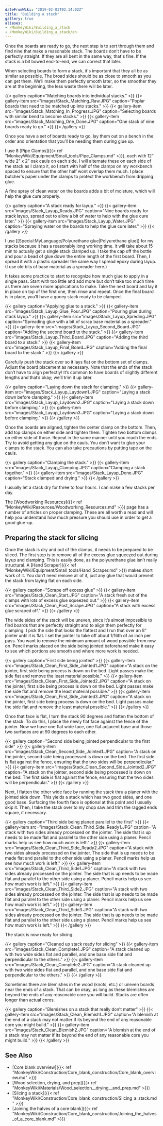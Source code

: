 ```yaml
---
dateFromWiki: "2019-02-03T02:14:02Z"
title: "Building a stack"
gallery: true
aliases:
- /MonkeyWiki/Building_a_stack
- /MonkeyWiki/Building_a_stack/en
---
```

Once the boards are ready to go, the next step is to sort through them and find nine that make a reasonable stack. The boards don’t have to be perfectly straight. If they are all bent in the same way, that's fine.  If the stack is a bit bowed end-to-end, we can correct that later. 

When selecting boards to form a stack, it's important that they all be as similar as possible. The broad sides should be as close to smooth as you can get them. We’ll make them perfectly smooth later, so the smoother they are at the beginning, the less waste there will be later.

{{< gallery  caption="Matching boards into individual stacks." >}}
{{< gallery-item src="images/Stack_Matching_Raw.JPG" caption="Poplar boards that need to be matched up into stacks." >}}
{{< gallery-item src="images/Stack_Matching_In_Progress.JPG" caption="Selecting boards with similar bend to become stacks." >}}
{{< gallery-item src="images/Stack_Matching_One_Done.JPG" caption="One stack of nine boards ready to go." >}}
{{< /gallery >}}



Once you have a set of boards ready to go, lay them out on a bench in the order and orientation that you’ll be needing them during glue up. 

I use 8 [Pipe Clamps]({{< ref "MonkeyWiki/Equipment/Small_tools/Pipe_Clamps.md" >}}), each with 12” wide 2” x 2” oak cauls on each side. I will alternate these on each side of the stack as I clamp it, so I start with half of the clamps on my workbench spaced to ensure that the other half wont overlap them much. I place butcher's paper under the clamps to protect the workbench from dripping glue.

A fine spray of clean water on the boards adds a bit of moisture, which will help the glue cure properly.

{{< gallery  caption="A stack ready for layup." >}}
{{< gallery-item src="images/Stack_Layup_Ready.JPG" caption="Nine boards ready for stack layup, spread out to allow a bit of water to help with the glue cure later." >}}
{{< gallery-item src="images/Stack_Layup_Water.JPG" caption="Spraying water on the boards to help the glue cure later." >}}
{{< /gallery >}}



I use [[Special:MyLanguage/Polyurethane glue|Polyurethane glue]] for my stacks because it has a reasonably long working time. It will take about 15 min to actually get a single stack clamped up. I take the cap off the bottle and pour a bead of glue down the entire length of the first board. Then, I spread it with a plastic spreader the same way I spread epoxy during layup. (I use old bits of base material as a spreader here.) 

It takes some practice to start to recognize how much glue to apply in a single pass. Start with too little and add more but don’t take too much time as there are seven more applications to make. Take the next board and lay it in place on top of the first one, then rinse and repeat. Once the final board is in place, you’ll have a gooey stack ready to be clamped. 

{{< gallery  caption="Applying glue to a stack." >}}
{{< gallery-item src="images/Stack_Layup_Glue_Pour.JPG" caption="Pouring glue during stack layup." >}}
{{< gallery-item src="images/Stack_Layup_Spreding.JPG" caption="Spreading glue with a bit of scrap base material as a spreader." >}}
{{< gallery-item src="images/Stack_Layup_Second_Board.JPG" caption="Adding the second board to the stack." >}}
{{< gallery-item src="images/Stack_Layup_Third_Board.JPG" caption="Adding the third board to a stack." >}}
{{< gallery-item src="images/Stack_Layup_Final_Board.JPG" caption="Adding the final board to the stack." >}}
{{< /gallery >}}



Carefully push the stack over so it lays flat on the bottom set of clamps. Adjust the board placement as necessary. Note that the ends of the stack don’t have to align perfectly! It’s common to have boards of slightly different lengths and that’s okay; we’ll trim it up later.

{{< gallery  caption="Laying down the stack for clamping." >}}
{{< gallery-item src="images/Stack_Layup_Laydown1.JPG" caption="Laying a stack down before clamping." >}}
{{< gallery-item src="images/Stack_Layup_Laydown2.JPG" caption="Laying a stack down before clamping." >}}
{{< gallery-item src="images/Stack_Layup_Laydown3.JPG" caption="Laying a stack down before clamping." >}}
{{< /gallery >}}



Once the boards are aligned, tighten the center clamp on the bottom. Then, add top clamps on either side and tighten them. Tighten two bottom clamps on either side of those. Repeat in the same manner until you reach the ends. Try to avoid getting any glue on the cauls. You don’t want to glue your clamps to the stack. You can also take precautions by putting tape on the cauls.

{{< gallery  caption="Clamping the stack." >}}
{{< gallery-item src="images/Stack_Layup_Clamping.JPG" caption="Clamping a stack together." >}}
{{< gallery-item src="images/Stack_Layup_Done.JPG" caption="Stack clamped and drying." >}}
{{< /gallery >}}



I usually let a stack dry for three to four hours. I can make a few stacks per day.

The [Woodworking Resources]({{< ref "MonkeyWiki/Resources/Woodworking_Resources.md" >}}) page has a number of articles on proper clamping. These are all worth a read and will help you understand how much pressure you should use in order to get a good glue-up.





## Preparing the stack for slicing 
Once the stack is dry and out of the clamps, it needs to be prepared to be sliced. The first step is to remove all of the excess glue squeezed out during layup and clamping. This is easily done, as the polyurethane glue isn’t really structural. A [Hand Scraper]({{< ref "MonkeyWiki/Equipment/Small_tools/Hand_Scraper.md" >}}) makes short work of it. You don’t need remove all of it, just any glue that would prevent the stack from laying flat on each side.

{{< gallery  caption="Scrape off excess glue" >}}
{{< gallery-item src="images/Stack_Clean_Start.JPG" caption="A stack fresh out of the clamps with lots of excess glue squeezed out." >}}
{{< gallery-item src="images/Stack_Clean_Post_Scrape.JPG" caption="A stack with excess glue scraped off." >}}
{{< /gallery >}}



The wide sides of the stack will be uneven, since it’s almost impossible to find boards that are perfectly straight and to align them perfectly for clamping. I pick the side that looks the flattest and I run that over an 8” jointer until it is flat. I set the jointer to take off about 1/16th of an inch per pass. You want to remove the minimum amount of wood possible from now on. Pencil marks placed on the side being jointed beforehand make it easy to see which portions are smooth and where more work is needed. 

{{< gallery  caption="First side being jointed" >}}
{{< gallery-item src="images/Stack_Clean_First_Side_Jointed1.JPG" caption="A stack on the jointer, first side being process is down on the bed. Light passes make the side flat and remove the least material possible." >}}
{{< gallery-item src="images/Stack_Clean_First_Side_Jointed2.JPG" caption="A stack on the jointer, first side being process is down on the bed. Light passes make the side flat and remove the least material possible." >}}
{{< gallery-item src="images/Stack_Clean_First_Side_Jointed3.JPG" caption="A stack on the jointer, first side being process is down on the bed. Light passes make the side flat and remove the least material possible." >}}
{{< /gallery >}}



Once that face is flat, I turn the stack 90 degrees and flatten the bottom of the stack. To do this, I place the newly flat face against the fence of the jointer. Now we have one flat wide face, one flat adjacent base and those two surfaces are at 90 degrees to each other. 

{{< gallery  caption="Second side being jointed perpendicular to the first side" >}}
{{< gallery-item src="images/Stack_Clean_Second_Side_Jointed1.JPG" caption="A stack on the jointer, second side being processed is down on the bed. The first side is flat against the fence, ensuring that the two sides will be perpendicular." >}}
{{< gallery-item src="images/Stack_Clean_Second_Side_Jointed2.JPG" caption="A stack on the jointer, second side being processed is down on the bed. The first side is flat against the fence, ensuring that the two sides will be perpendicular." >}}
{{< /gallery >}}



Next, I flatten the other wide face by running the stack thru a planer with the jointed side down. This yields a stack which has two good sides, and one good base. Surfacing the fourth face is optional at this point and I usually skip it. Then, I take the stack over to my chop saw and trim the ragged ends square, if necessary. 

{{< gallery  caption="Third side being planed parallel to the first" >}}
{{< gallery-item src="images/Stack_Clean_Third_Side_Ready1.JPG" caption="A stack with two sides already processed on the jointer. The side that is up needs to be made flat and parallel to the other side using a planer. Pencil marks help us see how much work is left." >}}
{{< gallery-item src="images/Stack_Clean_Third_Side_Ready2.JPG" caption="A stack with two sides already processed on the jointer. The side that is up needs to be made flat and parallel to the other side using a planer. Pencil marks help us see how much work is left." >}}
{{< gallery-item src="images/Stack_Clean_Third_Side1.JPG" caption="A stack with two sides already processed on the jointer. The side that is up needs to be made flat and parallel to the other side using a planer. Pencil marks help us see how much work is left." >}}
{{< gallery-item src="images/Stack_Clean_Third_Side2.JPG" caption="A stack with two sides already processed on the jointer. The side that is up needs to be made flat and parallel to the other side using a planer. Pencil marks help us see how much work is left." >}}
{{< gallery-item src="images/Stack_Clean_Third_Side3.JPG" caption="A stack with two sides already processed on the jointer. The side that is up needs to be made flat and parallel to the other side using a planer. Pencil marks help us see how much work is left." >}}
{{< /gallery >}}



The stack is now ready for slicing.

{{< gallery  caption="Cleaned up stack ready for slicing" >}}
{{< gallery-item src="images/Stack_Clean_Complete1.JPG" caption="A stack cleaned up with two wide sides flat and parallel, and one base side flat and perpendicular to the others." >}}
{{< gallery-item src="images/Stack_Clean_Complete2.JPG" caption="A stack cleaned up with two wide sides flat and parallel, and one base side flat and perpendicular to the others." >}}
{{< /gallery >}}



Sometimes there are blemishes in the wood (knots, etc.) or uneven boards near the ends of a stack. That can be okay, as long as these blemishes are beyond the ends of any reasonable core you will build. Stacks are often longer than actual cores.

{{< gallery  caption="Blemishes on a stack that really don’t matter" >}}
{{< gallery-item src="images/Stack_Clean_Blemish1.JPG" caption="A blemish at the end of a stack may not matter if its beyond the end of any reasonable core you might build." >}}
{{< gallery-item src="images/Stack_Clean_Blemish2.JPG" caption="A blemish at the end of a stack may not matter if its beyond the end of any reasonable core you might build." >}}
{{< /gallery >}}






## See Also 
- [Core blank overview]({{< ref "MonkeyWiki/Construction/Core_blank_construction/Core_blank_overview.md" >}})
- [Wood selection, drying, and prep]({{< ref "MonkeyWiki/Materials/Wood_selection__drying__and_prep.md" >}})
- [Slicing a stack]({{< ref "MonkeyWiki/Construction/Core_blank_construction/Slicing_a_stack.md" >}})
- [Joining the halves of a core blank]({{< ref "MonkeyWiki/Construction/Core_blank_construction/Joining_the_halves_of_a_core_blank.md" >}})



